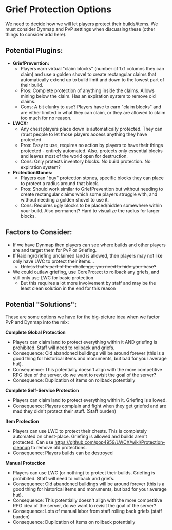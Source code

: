 # Grief Protection Options

We need to decide how we will let players protect their builds/items. We must consider Dynmap and PvP settings when discussing these (other things to consider add here).

## Potential Plugins:

- **GriefPrevention:**
    - Players earn virtual "claim blocks" (number of 1x1 columns they can claim) and use a golden shovel to create rectangular claims that automatically extend up to build limit and down to the lowest part of their build.
    - Pros: Complete protection of anything inside the claims. Allows mining below the claim. Has an expiration system to remove old claims.
    - Cons: A bit clunky to use? Players have to earn "claim blocks" and are either limited in what they can claim, or they are allowed to claim too much for no reason.
- **LWCX:** 
    - Any chest players place down is automatically protected. They can /trust people to let those players access anything they have protected.
    - Pros: Easy to use, requires no action by players to have their things protected - entirely automated. Also, protects only essential blocks and leaves most of the world open for destruction.
    - Cons: Only protects inventory blocks. No build protection. No expiration system?
- **ProtectionStones:**
    - Players can "buy" protection stones, specific blocks they can place to protect a radius around that block.
    - Pros: Should work similar to GriefPrevention but without needing to create rectangular claims which some players struggle with, and without needing a golden shovel to use it.
    - Cons: Requires ugly blocks to be placed/hidden somewhere within your build. Also permanent? Hard to visualize the radius for larger blocks.

## Factors to Consider:

- If we have Dynmap then players can see where builds and other players are and target them for PvP or Griefing.
- If Raiding/Griefing unclaimed land is allowed, then players may not like only have LWC to protect their items...
    - ~~Unless that's part of the challenge, you need to hide your base?~~
- We could outlaw griefing, use CoreProtect to rollback any griefs, and still only use LWC for basic protection
    - But this requires a lot more involvement by staff and may be the least clean solution in the end for this reason

## Potential "Solutions":

These are some options we have for the big-picture idea when we factor PvP and Dynmap into the mix:

**Complete Global Protection**
- Players can claim land to protect everything within it AND griefing is prohibited. Staff will need to rollback and griefs.
- Consequence: Old abandoned buildings will be around forever (this is a good thing for historical items and monuments, but bad for your average hut).
- Consequence: This potentially doesn't align with the more competitive RPG idea of the server, do we want to revisit the goal of the server?
- Consequence: Duplication of items on rollback potentially

**Complete Self-Service Protection**
- Players can claim land to protect everything within it. Griefing is allowed.
- Consequence: Players complain and fight when they get griefed and are mad they didn't protect their stuff. (Staff burden)

**Item Protection**
- Players can use LWC to protect their chests. This is completely automated on chest-place. Griefing is allowed and builds aren't protected. Can use https://github.com/pop4959/LWCX/wiki/Protection-cleanup to remove old protections.
- Consequence: Players builds can be destroyed

**Manual Protection**
- Players can use LWC (or nothing) to protect their builds. Griefing is prohibited. Staff will need to rollback and griefs.
- Consequence: Old abandoned buildings will be around forever (this is a good thing for historical items and monuments, but bad for your average hut).
- Consequence: This potentially doesn't align with the more competitive RPG idea of the server, do we want to revisit the goal of the server?
- Consequence: Lots of manual labor from staff rolling back griefs (staff burden)
- Consequence: Duplication of items on rollback potentially
